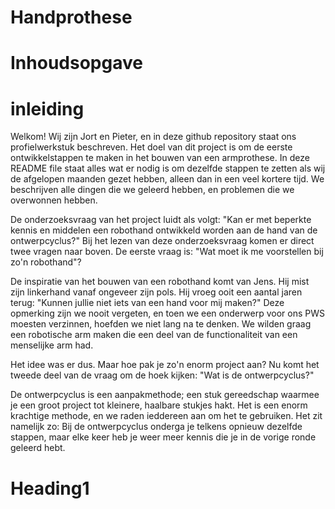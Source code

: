 # Handprothese

<afbeelding>
  

<h1>Inhoudsopgave</h1>


<h1>inleiding</h1>

 Welkom!
Wij zijn Jort en Pieter, en in deze github repository staat ons profielwerkstuk beschreven. Het doel van dit project is om de eerste ontwikkelstappen te maken in het bouwen van een armprothese.
In deze README file staat alles wat er nodig is om dezelfde stappen te zetten als wij de afgelopen maanden gezet hebben, alleen dan in een veel kortere tijd. We beschrijven alle dingen die we geleerd hebben, en problemen die we overwonnen hebben. 

De onderzoeksvraag van het project luidt als volgt: "Kan er met beperkte kennis en middelen een robothand ontwikkeld worden aan de hand van de ontwerpcyclus?"
Bij het lezen van deze onderzoeksvraag komen er direct twee vragen naar boven. De eerste vraag is: "Wat moet ik me voorstellen bij zo'n robothand"? 

De inspiratie van het bouwen van een robothand komt van Jens. Hij mist zijn linkerhand vanaf ongeveer zijn pols. Hij vroeg ooit een aantal jaren terug: "Kunnen jullie niet iets van een hand voor mij maken?" Deze opmerking zijn we nooit vergeten, en toen we een onderwerp voor ons PWS moesten verzinnen, hoefden we niet lang na te denken. We wilden graag een robotische arm maken die een deel van de functionaliteit van een menselijke arm had. 

Het idee was er dus. Maar hoe pak je zo'n enorm project aan? Nu komt het tweede deel van de vraag om de hoek kijken: "Wat is de ontwerpcyclus?"

De ontwerpcyclus is een aanpakmethode; een stuk gereedschap waarmee je een groot project tot kleinere, haalbare stukjes hakt. Het is een enorm krachtige methode, en we raden ieddereen aan om het te gebruiken. Het zit namelijk zo: 
Bij de ontwerpcyclus onderga je telkens opnieuw dezelfde stappen, maar elke keer heb je weer meer kennis die je in de vorige ronde geleerd hebt. 


<h1>Heading1</h1>
